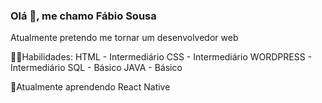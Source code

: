 ### Olá 👋, me chamo Fábio Sousa

Atualmente pretendo me tornar um desenvolvedor web

👨‍💻Habilidades:
HTML - Intermediário
CSS - Intermediário
WORDPRESS - Intermediário
SQL - Básico
JAVA - Básico

📖Atualmente aprendendo React Native
<!--
**fabiosousasi/fabiosousasi** is a ✨ _special_ ✨ repository because its `README.md` (this file) appears on your GitHub profile.

Here are some ideas to get you started:

- 🔭 I’m currently working on ...
- 🌱 I’m currently learning ...
- 👯 I’m looking to collaborate on ...
- 🤔 I’m looking for help with ...
- 💬 Ask me about ...
- 📫 How to reach me: ...
- 😄 Pronouns: ...
- ⚡ Fun fact: ...
-->

